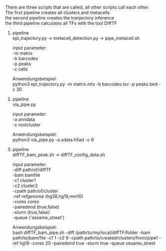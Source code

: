 There are three scripts that are called, all other scripts call each other.<br />
The first pipeline creates all clusters and metacells<br />
the second pipeline creates the tranjectory inference<br />
the third pipeline calculates all TFs with the tool DiffTF<br />

1. pipeline<br />
   epi_trajectory.py -> metacell_detection.py -> pipe_metacell.sh
  
   input parameter:<br />
     -m matrix <br />
     -b barcodes <br />
     -p peaks <br />
     -c cells <br />
    
   Anwendungsbeispiel:<br />
     python3 epi_trajectory.py -m matrix.mtx -b barcodes.tsv -p peaks.bed -c 30
    
 2. pipeline<br />
    via_pipe.py
    
    input parameter: <br />
      -a anndata<br />
      -c rootcluster<br />
  
    Anwendungsbeispiel:<br />
      python3 via_pipe.py -a adata.h5ad -c 6
      
 3. pipeline<br />
    diffTF_bam_peak.sh -> diffTF_config_data.sh
    
    input parameter:<br />
      -diff path/of/diffTF<br />
      -bam bamfile<br />
      -c1 cluster1<br />
      -c2 cluster2 <br />
      -cpath path/of/cluster<br />
      -ref refgenome (hg38,hg19,mm10)<br />
      -cores cores<br />
      -pairedend (true,false)<br />
      -slurm (true,false)<br />
      -queue ('sesame_street')<br />
      
    Anwendungsbeispiel:<br />
      bash diffTF_bam_pipe.sh -diff /path/to/my/local/diffTF/folder -bam path/to/bam/file -c1 1 -c2 9 -cpath path/to/created/clusters/from/pipe1 -ref hg19 -cores 20 -pairedend true -slurm true -queue sesame_street
